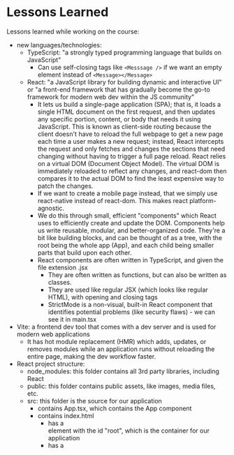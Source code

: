 # Lessons Learned  
Lessons learned while working on the course:  
- new languages/technologies:
  - TypeScript: "a strongly typed programming language that builds on JavaScript"
    - Can use self-closing tags like ```<Messsage />``` if we want an empty element instead of ```<Message></Message>```
  - React: "a JavaScript library for building dynamic and interactive UI" or "a front-end framework that has gradually become the go-to framework for modern web dev within the JS community"
    - It lets us build a single-page application (SPA); that is, it loads a single HTML document on the first request, and then updates any specific portion, content, or body that needs it using JavaScript. This is known as client-side routing because the client doesn't have to reload the full webpage to get a new page each time a user makes a new request; instead, React intercepts the request and only fetches and changes the sections that need changing without having to trigger a full page reload. React relies on a virtual DOM (Document Object Model). The virtual DOM is immediately reloaded to reflect any changes, and react-dom then compares it to the actual DOM to find the least expensive way to patch the changes.
    - If we want to create a mobile page instead, that we simply use react-native instead of react-dom. This makes react platform-agnostic.
    - We do this through small, efficient "components" which React uses to efficiently create and update the DOM. Components help us write reusable, modular, and better-organized code. They're a bit like building blocks, and can be thought of as a tree, with the root being the whole app (App), and each child being smaller parts that build upon each other.
    - React components are often written in TypeScript, and given the file extension .jsx
      - They are often written as functions, but can also be written as classes.
      - They are used like regular JSX (which looks like regular HTML), with opening and closing tags
      - StrictMode is a non-visual, built-in React component that identifies potential problems (like security flaws) - we can see it in main.tsx
- Vite: a frontend dev tool that comes with a dev server and is used for modern web applications
  - It has hot module replacement (HMR) which adds, updates, or removes modules while an application runs without reloading the entire page, making the dev workflow faster.
- React project structure:
  - node_modules: this folder contains all 3rd party libraries, including React
  - public: this folder contains public assets, like images, media files, etc.
  - src: this folder is the source for our application
    - contains App.tsx, which contains the App component
    - contains index.html
      - has a <div> element with the id "root", which is the container for our application
      - has a <script> element with the source "/src/main.tsx" which is the entry point to our application
    - contains package.json, which has info about the project (like the name, version, and dependencies)
      - dependencies are libraries the app itself depends on
      - devDependencies are used only for development, and are not shipped with the app
    - contains tsconfig.json, which has settings that tell the compiler how to compile our file to javascript
